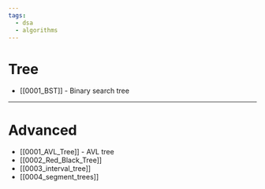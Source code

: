 ```yaml
---
tags:
  - dsa
  - algorithms
---
```

# Tree

- [[0001_BST]] - Binary search tree

---
# Advanced

- [[0001_AVL_Tree]] - AVL tree
- [[0002_Red_Black_Tree]]
- [[0003_interval_tree]]
- [[0004_segment_trees]]